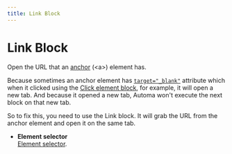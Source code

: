```yaml
---
title: Link Block
---
```


# Link Block

Open the URL that an [anchor](https://developer.mozilla.org/en-US/docs/Web/HTML/Element/a) (\<a>) element has.

Because sometimes an anchor element has [`target="_blank"`](https://developer.mozilla.org/en-US/docs/Web/HTML/Element/a#attr-target) attribute which when it clicked using the [Click element block](/browser-automation/blocks/event-click.md), for example, it will open a new tab. And because it opened a new tab, Automa won't execute the next block on that new tab.

So to fix this, you need to use the Link block. It will grab the URL from the anchor element and open it on the same tab.

- **Element selector** <br> [Element selector](../workflow/element-selector.md).

<!--@include: ../parts/blocks-interaction-note.md-->

